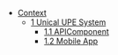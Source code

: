 * [Context](HOME)
  * [1 Unical UPE System](1%20Unical%20UPE%20System/HOME)
    * [1.1 APIComponent](1%20Unical%20UPE%20System/1.1%20APIComponent/HOME)
    * [1.2 Mobile App](1%20Unical%20UPE%20System/1.2%20Mobile%20App/HOME)
